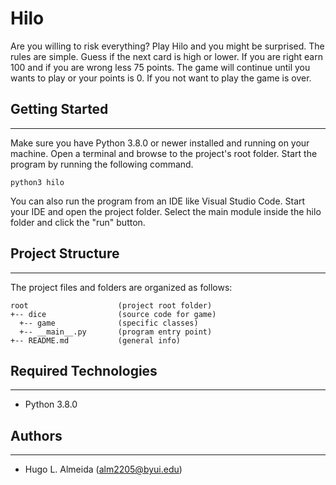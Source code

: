 # Hilo
Are you willing to risk everything? Play Hilo and you might be surprised. The rules are simple. Guess if the next card is high or lower. If you are right earn 100 and if you are wrong less 75 points. The game will continue until you wants to play or your points is 0. If you not want to play the game is over.

## Getting Started
---
Make sure you have Python 3.8.0 or newer installed and running on your machine. Open a terminal and 
browse to the project's root folder. Start the program by running the following command.
```
python3 hilo 
```
You can also run the program from an IDE like Visual Studio Code. Start your IDE and open the 
project folder. Select the main module inside the hilo folder and click the "run" button.

## Project Structure
---
The project files and folders are organized as follows:
```
root                    (project root folder)
+-- dice                (source code for game)
  +-- game              (specific classes)
  +-- __main__.py       (program entry point)
+-- README.md           (general info)
```

## Required Technologies
---
* Python 3.8.0

## Authors
---
* Hugo L. Almeida (alm2205@byui.edu)
